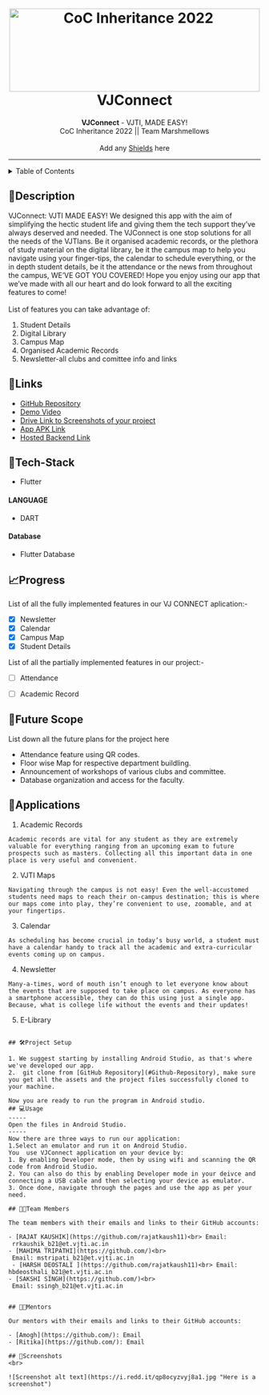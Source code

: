 <h1 align="center">
  <a href="https://github.com/CommunityOfCoders/Inheritance-2022">
    <img src="https://res.cloudinary.com/dn6vz8exv/image/upload/v1665664791/inh_zzefoy.jpg" alt="CoC Inheritance 2022" width="500" height="166">
  </a>
  <br>
 VJConnect
</h1>

<div align="center">
   <strong>VJConnect</strong> - VJTI, MADE EASY!<br>
  CoC Inheritance 2022 || Team Marshmellows <br> <br>
  Add any <a href="https://shields.io/">Shields</a> here
</div>
<hr>

<details>
<summary>Table of Contents</summary>


- [Description](#description)
- [Links](#links)
- [Tech Stack](#tech-stack)
- [Progress](#progress)
- [Future Scope](#future-scope)
- [Applications](#applications)
- [Project Setup](#project-setup)
- [Usage](#usage)
- [Team Members](#team-members)
- [Mentors](#mentors)
- [Screenshots](#screenshots)

</details>

## 📝Description

VJConnect: VJTI MADE EASY! 
We designed this app with the aim of simplifying the hectic student life and giving them the tech support they’ve always deserved and needed. 
The VJConnect is one stop solutions for all the needs of the VJTIans. Be it organised academic records, or the plethora of study material on the digital library, be it the campus map to help you navigate using your finger-tips, the calendar to schedule everything, or the in depth student details, be it the attendance or the news from throughout the campus, WE’VE GOT YOU COVERED! 
Hope you enjoy using our app that we’ve made with all our heart and do look forward to all the exciting features to come!<br>
<br>
List of features you can take advantage of:
1. Student Details
2. Digital Library
3. Campus Map
4. Organised Academic Records
5. Newsletter-all clubs and comittee info and links

## 🔗Links

- [GitHub Repository](https://github.com/rajatkaush11/VJTI_APP)
- [Demo Video]()
- [Drive Link to Screenshots of your project]()
- [App APK Link]()
- [Hosted Backend Link]()



## 🤖Tech-Stack
- Flutter


#### LANGUAGE
- DART


#### Database
- Flutter Database



## 📈Progress

List of all the fully implemented features in our VJ CONNECT aplication:-

- [x] Newsletter
- [x] Calendar
- [x] Campus Map
- [x] Student Details

List of all the partially implemented features in our project:-

- [ ] Attendance 
- [ ] Academic Record


## 🔮Future Scope

List down all the future plans for the project here

- Attendance feature using QR codes.
- Floor wise Map for respective department buildling.
- Announcement of workshops of various clubs and committee.
- Database organization and access for the faculty.

## 💸Applications

1. Academic Records
```
Academic records are vital for any student as they are extremely valuable for everything ranging from an upcoming exam to future prospects such as masters. Collecting all this important data in one place is very useful and convenient.
```
2. VJTI Maps
```
Navigating through the campus is not easy! Even the well-accustomed students need maps to reach their on-campus destination; this is where our maps come into play, they’re convenient to use, zoomable, and at your fingertips. 
```
3. Calendar
```
As scheduling has become crucial in today’s busy world, a student must have a calendar handy to track all the academic and extra-curricular events coming up on campus.
```
4. Newsletter
```
Many-a-times, word of mouth isn’t enough to let everyone know about the events that are supposed to take place on campus. As everyone has a smartphone accessible, they can do this using just a single app. Because, what is college life without the events and their updates!
```
5. E-Library 
```

## 🛠Project Setup

1. We suggest starting by installing Android Studio, as that's where we've developed our app.
2.  git clone from [GitHub Repository](#Github-Repository), make sure you get all the assets and the project files successfully cloned to your machine.

Now you are ready to run the program in Android studio.
## 💻Usage
-----
Open the files in Android Studio.
-----
Now there are three ways to run our application:
1.Select an emulator and run it on Android Studio.
You  use VJConnect application on your device by:
1. By enabling Developer mode, then by using wifi and scanning the QR code from Android Studio.
2. You can also do this by enabling Developer mode in your deivce and connecting a USB cable and then selecting your device as emulator. 
3. Once done, navigate through the pages and use the app as per your need.

## 👨‍💻Team Members

The team members with their emails and links to their GitHub accounts:

- [RAJAT KAUSHIK](https://github.com/rajatkaush11)<br> Email:
 rrkaushik_b21@et.vjti.ac.in 
- [MAHIMA TRIPATHI](https://github.com/)<br>
 Email: mstripati_b21@et.vjti.ac.in
 - [HARSH DEOSTALI ](https://github.com/rajatkaush11)<br> Email: hbdeosthali_b21@et.vjti.ac.in 
- [SAKSHI SINGH](https://github.com/)<br>
 Email: ssingh_b21@et.vjti.ac.in


## 👨‍🏫Mentors

Our mentors with their emails and links to their GitHub accounts:

- [Amogh](https://github.com/): Email 
- [Ritika](https://github.com/): Email 

## 📱Screenshots
<br>

![Screenshot alt text](https://i.redd.it/qp8ocyzvyj8a1.jpg "Here is a screenshot")

